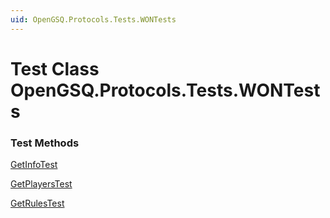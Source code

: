 ```yaml
---
uid: OpenGSQ.Protocols.Tests.WONTests
---
```


# Test Class OpenGSQ.Protocols.Tests.WONTests

### Test Methods

[GetInfoTest](xref:OpenGSQ.Protocols.Tests.WONTests.GetInfoTest)

[GetPlayersTest](xref:OpenGSQ.Protocols.Tests.WONTests.GetPlayersTest)

[GetRulesTest](xref:OpenGSQ.Protocols.Tests.WONTests.GetRulesTest)
